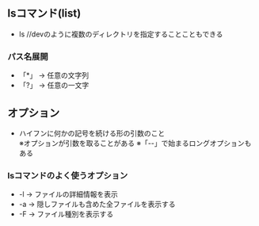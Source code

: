 ## lsコマンド(list)
- ls //devのように複数のディレクトリを指定することこともできる

### パス名展開
- 「*」 → 任意の文字列
- 「?」 → 任意の一文字

## オプション
- ハイフンに何かの記号を続ける形の引数のこと  
※オプションが引数を取ることがある
※「--」で始まるロングオプションもある
### lsコマンドのよく使うオプション
- -l → ファイルの詳細情報を表示
- -a → 隠しファイルも含めた全ファイルを表示する
- -F → ファイル種別を表示する
